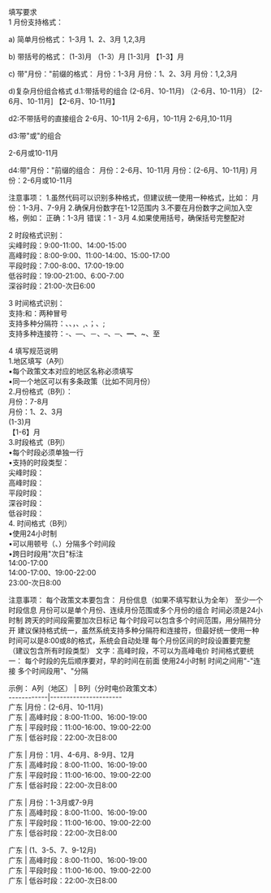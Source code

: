 填写要求			
1	月份支持格式：		
			
a) 简单月份格式：
1-3月
1、2、3月
1,2,3月

b) 带括号的格式：
(1-3)月
（1-3）月
[1-3]月
【1-3】月

c) 带"月份："前缀的格式：
月份：1-3月
月份：1、2、3月
月份：1,2,3月


d)复杂月份组合格式
d.1:带括号的组合
(2-6月、10-11月)
（2-6月、10-11月）
[2-6月、10-11月]
【2-6月、10-11月】

d2:不带括号的直接组合
2-6月、10-11月
2-6月，10-11月
2-6月,10-11月

d3:带"或"的组合

2-6月或10-11月

d4:带"月份："前缀的组合：
月份：2-6月、10-11月
月份：(2-6月、10-11月)
月份：2-6月或10-11月

注意事项：
1.虽然代码可以识别多种格式，但建议统一使用一种格式，比如：
   月份：1-3月、7-9月
2.确保月份数字在1-12范围内
3.不要在月份数字之间加入空格，例如：
正确：1-3月
错误：1 - 3月
4.如果使用括号，确保括号完整配对

			
2	时段格式识别：		
	尖峰时段：9:00-11:00、14:00-15:00		
	高峰时段：8:00-9:00、11:00-14:00、15:00-17:00		
	平段时段：7:00-8:00、17:00-19:00		
	低谷时段：19:00-21:00、6:00-7:00		
	深谷时段：21:00-次日6:00		
			
3	时间格式识别：		
	支持:和：两种冒号		
	支持多种分隔符：、、，、,、；、;		
	支持多种连接符：-、—、－、–、─、━、~、至		
			
4	填写规范说明		
	1.地区填写（A列）		
	▪每个政策文本对应的地区名称必须填写		
	▪同一个地区可以有多条政策（比如不同月份）		
	2.月份格式（B列）：		
	月份：7-8月		
	月份：1、2、3月		
	(1-3)月		
	【1-6】月		
	3.时段格式（B列）		
	•每个时段必须单独一行		
	•支持的时段类型：		
	     尖峰时段：		
	     高峰时段：		
	     平段时段：		
	     深谷时段：		
	     低谷时段：		
	4. 时间格式（B列）		
	•使用24小时制		
	•可以用顿号（、）分隔多个时间段		
	•跨日时段用"次日"标注		
	   14:00-17:00		
	   14:00-17:00、19:00-22:00		
	   23:00-次日8:00		
       
注意事项：
每个政策文本要包含：
月份信息（如果不填写默认为全年）
至少一个时段信息
月份可以是单个月份、连续月份范围或多个月份的组合
时间必须是24小时制
跨天的时间段需要加次日标记
每个时段可以包含多个时间范围，用分隔符分开
建议保持格式统一，虽然系统支持多种分隔符和连接符，但最好统一使用一种
时间可以是8:00或8的格式，系统会自动处理
每个月份区间的时段设置要完整（建议包含所有时段类型）
文字：高峰时段，不可以为高峰电价
时间格式要统一：
每个时段的先后顺序要对，早的时间在前面
使用24小时制
时间之间用"-"连接
多个时间段用"、"分隔

示例：
A列（地区） | B列（分时电价政策文本）		
------------|----------------------		
广东        |月份：(2-6月、10-11月)		
广东        | 高峰时段：8:00-11:00、16:00-19:00		
广东        | 平段时段：11:00-16:00、19:00-22:00		
广东        | 低谷时段：22:00-次日8:00		
		
广东        | 月份：1月、4-6月、8-9月、12月		
广东        | 高峰时段：8:00-11:00、16:00-19:00		
广东        | 平段时段：11:00-16:00、19:00-22:00		
广东        | 低谷时段：22:00-次日8:00		
		
广东        | 月份：1-3月或7-9月		
广东        | 高峰时段：8:00-11:00、16:00-19:00		
广东        | 平段时段：11:00-16:00、19:00-22:00		
广东        | 低谷时段：22:00-次日8:00		
		
广东        | (1、3-5、7、9-12月)		
广东        | 高峰时段：8:00-11:00、16:00-19:00		
广东        | 平段时段：11:00-16:00、19:00-22:00		
广东        | 低谷时段：22:00-次日8:00		
		
